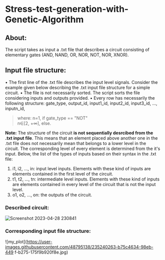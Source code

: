 # Stress-test-generation-with-Genetic-Algorithm

## About:
The script takes as input a .txt file that describes a circuit consisting of elementary gates (AND, NAND, OR, NOR, NOT, NOR, XNOR). 

## Input file structure:
• The first line of the .txt file describes the input level signals. Consider the example given below describing the .txt input file structure for a simple circuit.
• The file is not necessarily sorted. The script sorts the file considering inputs and outputs provided.
• Every row has necessarily the following structure: gate_type, output_id, input1_id, input2_id, input3_id, ..., inputn_id, <br>
> where:    n=1, if gate_type == "NOT" <br>
          n∈[2, +∞], else. 
          

**Note:** The structure of the circuit **is not sequentially desrcibed from the .txt input file**. This means that an element placed above another one in the .txt file does not necessarily mean that belongs to a lower level in the circuit. The corresponding level of every element is determined from the it's input. Below, the list of the types of inputs based on their syntax in the .txt file:
1) i1, i2, ..., in: input level inputs. Elements with these kind of inputs are elements contained in the first level of the circuit.
2) t1, t2, ..., tn: intermediate level inputs. Elements with these kind of inputs are elements contained in every level of the circuit that is not the input level.
3) o1, o2, ..., on: the outputs of the circuit. 

### Described circuit:
![Screenshot 2023-04-28 230841](https://user-images.githubusercontent.com/48795138/235244030-37d9ff24-a4c5-4b13-ade0-1a6bf3598aff.png)

### Corresponding input file structure:


![my_plot](https://user-images.githubusercontent.com/48795138/235240263-b75c4634-98eb-449
f-b275-175f9b920f8e.jpg)
